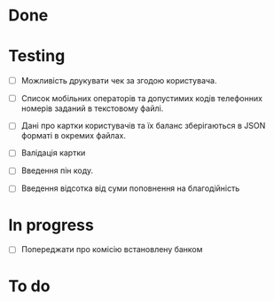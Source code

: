 # Done

# Testing

- [ ] Можливість друкувати чек за згодою користувача.
- [ ] Список мобільних операторів та допустимих кодів телефонних номерів заданий в текстовому файлі.

- [ ] Дані про картки користувачів та їх баланс зберігаються в JSON форматі в окремих файлах.
- [ ] Валідація картки
- [ ] Введення пін коду.
- [ ] Введення відсотка від суми поповнення на благодійність

# In progress

- [ ] Попереджати про комісію встановлену банком

# To do
